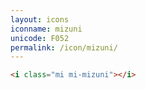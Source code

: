 ```yaml
---
layout: icons
iconname: mizuni
unicode: F052
permalink: /icon/mizuni/
---
```


``` html
<i class="mi mi-mizuni"></i>
```
